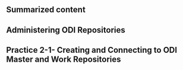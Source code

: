## Summarized content 
## Administering ODI Repositories 

## Practice 2-1- Creating and Connecting to ODI Master and Work Repositories 


